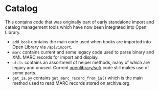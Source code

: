 # Catalog

This contains code that was originally part of early standalone
import and catalog management tools which have now been integrated
into Open Library.

* `add_book` contains the main code used when books are imported into Open Library via `/api/import`.
* `marc` contains current and some legacy code used to parse binary and XML MARC records for import and display.
* `utils` contains an assortment of helper methods, many of which are legacy and unused. Current [openlibrary/solr](../../openlibrary/solr) code still makes use of some parts.
* `get_ia.py` contains `get_marc_record_from_ia()` which is the main method used to read MARC records stored on archive.org.
